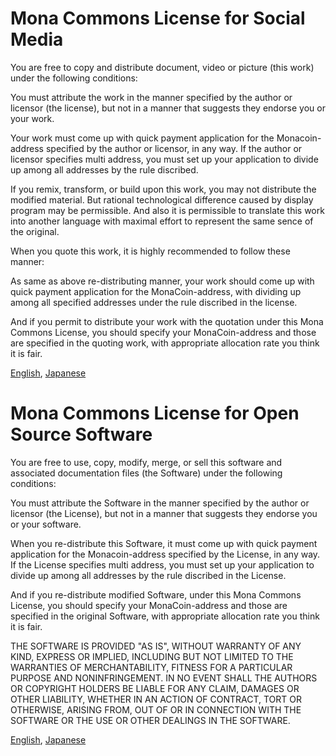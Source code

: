 # Mona Commons License for Social Media

You are free to copy and distribute document, video or picture (this work) under the following conditions:

You must attribute the work in the manner specified by the author or licensor (the license),
but not in a manner that suggests they endorse you or your work.

Your work must come up with quick payment application for the Monacoin-address specified by the author or licensor, in any way.
If the author or licensor specifies multi address, you must set up your application to divide up among all addresses by the rule discribed.

If you remix, transform, or build upon this work, you may not distribute the modified material.
But rational technological difference caused by display program may be permissible.
And also it is permissible to translate this work into another language with maximal effort to represent the same sence of the original.

When you quote this work, it is highly recommended to follow these manner:

As same as above re-distributing manner, your work should come up with quick payment application for the MonaCoin-address,
with dividing up among all specified addresses under the rule discribed in the license.

And if you permit to distribute your work with the quotation under this Mona Commons License,
you should specify your MonaCoin-address and those are specified in the quoting work, with appropriate allocation rate you think it is fair.

[English](https://github.com/MiddayJournal/MonaCommons/blob/master/License_en_sm.md), [Japanese](https://github.com/MiddayJournal/MonaCommons/blob/master/License_ja_sm.md)

# Mona Commons License for Open Source Software

You are free to use, copy, modify, merge, or sell this software and associated documentation files (the Software) under the following conditions:

You must attribute the Software in the manner specified by the author or licensor (the License),
but not in a manner that suggests they endorse you or your software.

When you re-distribute this Software, it must come up with quick payment application for the Monacoin-address specified by the License, in any way.
If the License specifies multi address, you must set up your application to divide up among all addresses by the rule discribed in the License.

And if you re-distribute modified Software, under this Mona Commons License,
you should specify your MonaCoin-address and those are specified in the original Software, with appropriate allocation rate you think it is fair.

THE SOFTWARE IS PROVIDED "AS IS", WITHOUT WARRANTY OF ANY KIND, EXPRESS OR IMPLIED, INCLUDING BUT NOT LIMITED TO THE WARRANTIES OF MERCHANTABILITY, FITNESS FOR A PARTICULAR PURPOSE AND NONINFRINGEMENT. IN NO EVENT SHALL THE AUTHORS OR COPYRIGHT HOLDERS BE LIABLE FOR ANY CLAIM, DAMAGES OR OTHER LIABILITY, WHETHER IN AN ACTION OF CONTRACT, TORT OR OTHERWISE, ARISING FROM, OUT OF OR IN CONNECTION WITH THE SOFTWARE OR THE USE OR OTHER DEALINGS IN THE SOFTWARE.

[English](https://github.com/MiddayJournal/MonaCommons/blob/master/License_en_oss.md), [Japanese](https://github.com/MiddayJournal/MonaCommons/blob/master/License_ja_oss.md)

